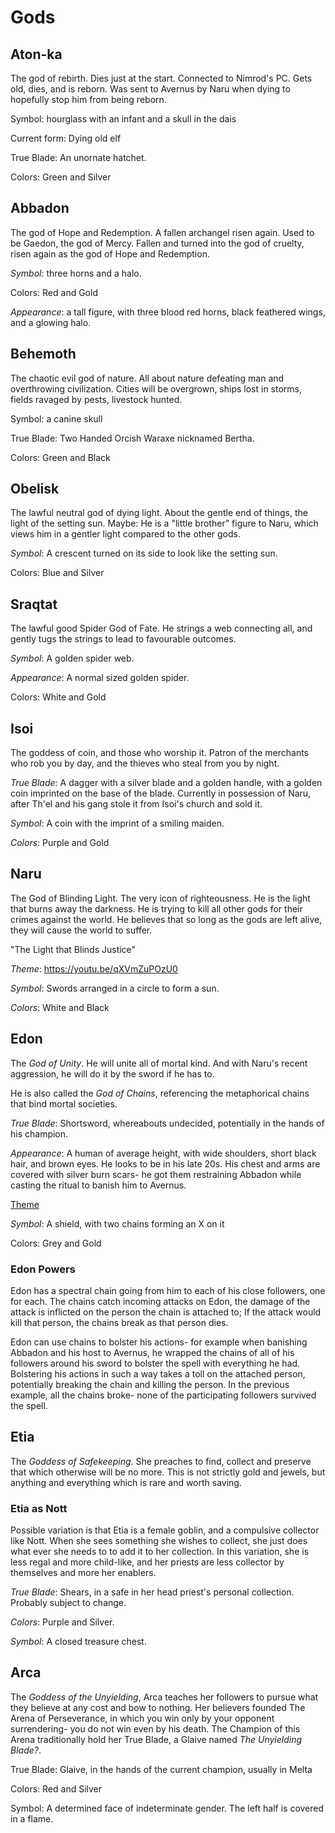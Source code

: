 # Gods

## Aton-ka

The god of rebirth. Dies just at the start. Connected to Nimrod's PC.
Gets old, dies, and is reborn. Was sent to Avernus by Naru when
dying to hopefully stop him from being reborn.

Symbol: hourglass with an infant and a skull in the dais

Current form: Dying old elf

True Blade: An unornate hatchet.

Colors: Green and Silver

## Abbadon

The god of Hope and Redemption. A fallen archangel risen again.
Used to be Gaedon, the god of Mercy. 
Fallen and turned into the god of cruelty,
risen again as the god of Hope and Redemption.

*Symbol*: three horns and a halo.

Colors: Red and Gold

*Appearance*: a tall figure, with three blood red horns, black feathered wings, and a glowing halo.

## Behemoth

The chaotic evil god of nature. All about nature defeating man and overthrowing
civilization. Cities will be overgrown, ships lost in storms, fields ravaged
by pests, livestock hunted.

Symbol: a canine skull

True Blade: Two Handed Orcish Waraxe nicknamed Bertha.

Colors: Green and Black

## Obelisk

The lawful neutral god of dying light. About the gentle end of things, the light
of the setting sun.
Maybe: He is a "little brother" figure to Naru, which views him in a gentler
light compared to the other gods.

*Symbol*: A crescent turned on its side to look like the setting sun.

Colors: Blue and Silver

## Sraqtat

The lawful good Spider God of Fate. He strings a web connecting all, and gently 
tugs the strings to lead to favourable outcomes.

*Symbol*: A golden spider web.

*Appearance*: A normal sized golden spider.

Colors: White and Gold

## Isoi
The goddess of coin, and those who worship it. Patron
of the merchants who rob you by day, and the 
thieves who steal from you by night.

*True Blade*: A dagger with a silver blade and a golden handle, with a golden
coin imprinted on the base of the blade. Currently in possession of Naru, after
Th'el and his gang stole it from Isoi's church and sold it. 

*Symbol*: A coin with the imprint of a smiling maiden.

*Colors*: Purple and Gold

## Naru

The God of Blinding Light. The very icon of righteousness. He is the light
that burns away the darkness. He is trying to kill all other gods for their
crimes against the world. He believes that so long as the gods are left alive,
they will cause the world to suffer. 

"The Light that Blinds Justice"

*Theme*: https://youtu.be/qXVmZuPOzU0

*Symbol*: Swords arranged in a circle to form a sun.

*Colors*: White and Black

## Edon

The *God of Unity*. He will unite all of mortal kind. And with Naru's recent
aggression, he will do it by the sword if he has to.

He is also called the *God of Chains*, referencing the metaphorical chains that bind
mortal societies.

*True Blade*: Shortsword, whereabouts undecided, potentially in the hands of his
champion.

*Appearance*: A human of average height, with wide shoulders, short black hair,
and brown eyes. He looks to be in his late 20s. His chest and arms are covered
with silver burn scars- he got them restraining Abbadon while casting the ritual
to banish him to Avernus.

[Theme](https://youtu.be/mPTCq3LiZSE)

*Symbol*: A shield, with two chains forming an X on it

Colors: Grey and Gold

### Edon Powers
Edon has a spectral chain going from him to each of his close followers, one for each.
The chains catch incoming attacks on Edon, the damage of the attack is inflicted on the
person the chain is attached to; If the attack would kill that person, the chains break
as that person dies.

Edon can use chains to bolster his actions- for example when banishing Abbadon and his
host to Avernus, he wrapped the chains of all of his followers around his sword to bolster
the spell with everything he had.
Bolstering his actions in such a way takes a toll on the attached person, potentially
breaking the chain and killing the person. In the previous example, all the chains broke-
none of the participating followers survived the spell.

## Etia

The *Goddess of Safekeeping*. She preaches to find, collect and preserve that
which otherwise will be no more. This is not strictly gold and jewels, but
anything and everything which is rare and worth saving. 

### Etia as Nott
Possible variation is that Etia is a female goblin, and a compulsive collector
like Nott. When she sees something she wishes to collect, she just does what
ever she needs to to add it to her collection. In this variation, she is less
regal and more child-like, and her priests are less collector by themselves and
more her enablers. 

*True Blade*: Shears, in a safe in her head priest's personal collection. Probably
subject to change.

*Colors*: Purple and Silver.

*Symbol*: A closed treasure chest.

## Arca

The *Goddess of the Unyielding*, Arca teaches her followers to pursue what they
believe at any cost and bow to nothing. Her believers founded The Arena of
Perseverance, in which you win only by your opponent surrendering- you do not
win even by his death. The Champion of this Arena traditionally hold her True
Blade, a Glaive named _The Unyielding Blade?_.

True Blade: Glaive, in the hands of the current champion, usually in Melta

Colors: Red and Silver

Symbol: A determined face of indeterminate gender. The left half is covered in a
flame.
